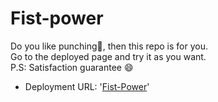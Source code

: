 # Fist-power
  Do you like punching👊, then this repo is for you.<br>
Go to the deployed page and try it as you want. <br>
P.S: Satisfaction guarantee 😄
<br>
 - Deployment URL:  '[Fist-Power](https://romantic-jang-734583.netlify.app/)' <br>
